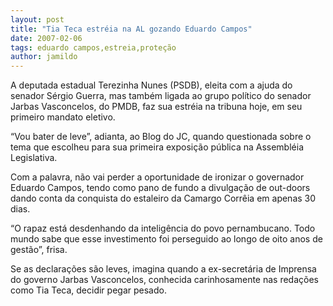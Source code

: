 ```yaml
---
layout: post
title: "Tia Teca estréia na AL gozando Eduardo Campos"
date: 2007-02-06
tags: eduardo campos,estreia,proteção
author: jamildo
---
```

A deputada estadual Terezinha Nunes (PSDB), eleita com a ajuda do senador S&eacute;rgio Guerra, mas tamb&eacute;m ligada ao grupo pol&iacute;tico do senador Jarbas Vasconcelos, do PMDB, faz sua estr&eacute;ia na tribuna hoje, em seu primeiro mandato eletivo.

&ldquo;Vou bater de leve&rdquo;, adianta, ao Blog do JC, quando questionada sobre o tema que escolheu para sua primeira exposi&ccedil;&atilde;o p&uacute;blica na Assembl&eacute;ia Legislativa.

Com a palavra, n&atilde;o vai perder a oportunidade de ironizar o governador Eduardo Campos, tendo como pano de fundo a divulga&ccedil;&atilde;o de out-doors dando conta da conquista do estaleiro da Camargo Corr&ecirc;ia em apenas 30 dias.

&ldquo;O rapaz est&aacute; desdenhando da intelig&ecirc;ncia do povo pernambucano. Todo mundo sabe que esse investimento foi perseguido ao longo de oito anos de gest&atilde;o&rdquo;, frisa.

Se as declara&ccedil;&otilde;es s&atilde;o leves, imagina quando a ex-secret&aacute;ria de Imprensa do governo Jarbas Vasconcelos, conhecida carinhosamente nas reda&ccedil;&otilde;es como Tia Teca, decidir pegar pesado.